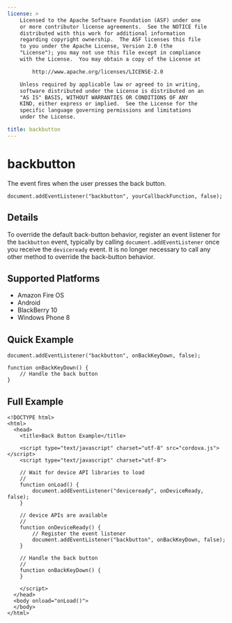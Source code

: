 ```yaml
---
license: >
    Licensed to the Apache Software Foundation (ASF) under one
    or more contributor license agreements.  See the NOTICE file
    distributed with this work for additional information
    regarding copyright ownership.  The ASF licenses this file
    to you under the Apache License, Version 2.0 (the
    "License"); you may not use this file except in compliance
    with the License.  You may obtain a copy of the License at

        http://www.apache.org/licenses/LICENSE-2.0

    Unless required by applicable law or agreed to in writing,
    software distributed under the License is distributed on an
    "AS IS" BASIS, WITHOUT WARRANTIES OR CONDITIONS OF ANY
    KIND, either express or implied.  See the License for the
    specific language governing permissions and limitations
    under the License.

title: backbutton
---
```


# backbutton

The event fires when the user presses the back button.

    document.addEventListener("backbutton", yourCallbackFunction, false);

## Details

To override the default back-button behavior, register an event
listener for the `backbutton` event, typically by calling
`document.addEventListener` once you receive the `deviceready` event.
It is no longer necessary to call any other method to override the
back-button behavior.

## Supported Platforms

- Amazon Fire OS
- Android
- BlackBerry 10
- Windows Phone 8

## Quick Example

    document.addEventListener("backbutton", onBackKeyDown, false);

    function onBackKeyDown() {
        // Handle the back button
    }

## Full Example

    <!DOCTYPE html>
    <html>
      <head>
        <title>Back Button Example</title>

        <script type="text/javascript" charset="utf-8" src="cordova.js"></script>
        <script type="text/javascript" charset="utf-8">

        // Wait for device API libraries to load
        //
        function onLoad() {
            document.addEventListener("deviceready", onDeviceReady, false);
        }

        // device APIs are available
        //
        function onDeviceReady() {
            // Register the event listener
            document.addEventListener("backbutton", onBackKeyDown, false);
        }

        // Handle the back button
        //
        function onBackKeyDown() {
        }

        </script>
      </head>
      <body onload="onLoad()">
      </body>
    </html>
